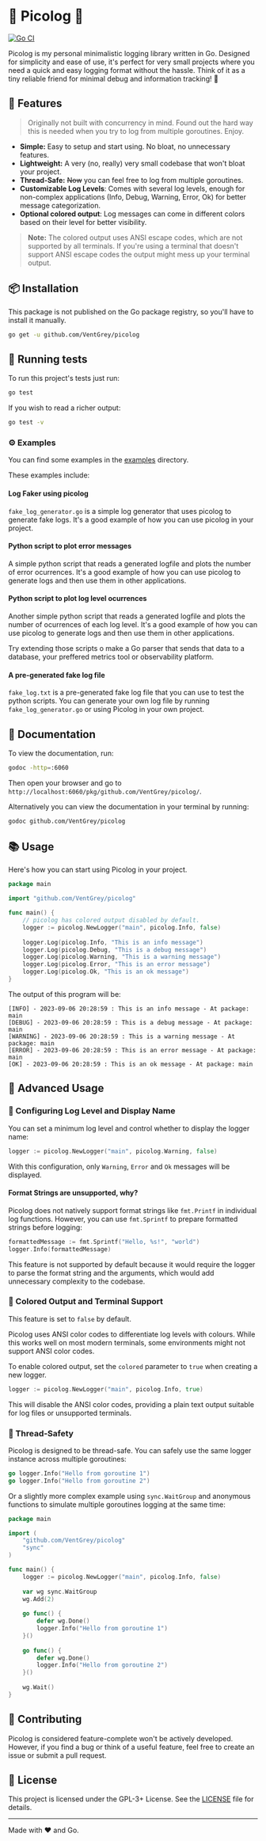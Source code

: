 # 🌲 Picolog 🌲

[![Go CI](https://github.com/VentGrey/picolog/actions/workflows/go.yml/badge.svg)](https://github.com/VentGrey/picolog/actions/workflows/go.yml)

Picolog is my personal minimalistic logging library written in Go. Designed for simplicity and ease of use, it's perfect for very small projects where you need a quick and easy logging format without the hassle. Think of it as a tiny reliable friend for minimal debug and information tracking! 🐞

## 🌟 Features

> Originally not built with concurrency in mind. Found out the hard way this is needed when you try to log from multiple goroutines. Enjoy.

- **Simple:** Easy to setup and start using. No bloat, no unnecessary features.
- **Lightweight:** A very (no, really) very small codebase that won't bloat your project.
- **Thread-Safe:** ~~Now~~ you can feel free to log from multiple goroutines.
- **Customizable Log Levels**: Comes with several log levels, enough for non-complex applications (Info, Debug, Warning, Error, Ok) for better message categorization.
- **Optional colored output**: Log messages can come in different colors based on their level for better visibility.

> **Note:** The colored output uses ANSI escape codes, which are not supported by all terminals. If you're using a terminal that doesn't support ANSI escape codes the output might mess up your terminal output.

## 📦 Installation

This package is not published on the Go package registry, so you'll have to install it manually.

```bash
go get -u github.com/VentGrey/picolog
```

## 🧪 Running tests

To run this project's tests just run:

```bash
go test
```

If you wish to read a richer output:

```bash
go test -v
```

### ⚙ Examples

You can find some examples in the [examples](examples) directory.

These examples include:

#### Log Faker using picolog

`fake_log_generator.go` is a simple log generator that uses picolog to generate fake logs. It's a good example of how you can use picolog in your project.

#### Python script to plot error messages

A simple python script that reads a generated logfile and plots the number of error ocurrences. It's a good example of how you can use picolog to generate logs and then use them in other applications.

#### Python script to plot log level ocurrences

Another simple python script that reads a generated logfile and plots the number of ocurrences of each log level. It's a good example of how you can use picolog to generate logs and then use them in other applications.

Try extending those scripts o make a Go parser that sends that data to a database, your preffered metrics tool or observability platform.

#### A pre-generated fake log file

`fake_log.txt` is a pre-generated fake log file that you can use to test the python scripts.
You can generate your own log file by running `fake_log_generator.go` or using Picolog in your own project.

## 📝 Documentation

To view the documentation, run:

```bash
godoc -http=:6060
```

Then open your browser and go to `http://localhost:6060/pkg/github.com/VentGrey/picolog/`.

Alternatively you can view the documentation in your terminal by running:

```bash
godoc github.com/VentGrey/picolog
```

## 📚 Usage

Here's how you can start using Picolog in your project.

```go
package main

import "github.com/VentGrey/picolog"

func main() {
    // picolog has colored output disabled by default.
    logger := picolog.NewLogger("main", picolog.Info, false)
    
    logger.Log(picolog.Info, "This is an info message")
    logger.Log(picolog.Debug, "This is a debug message")
    logger.Log(picolog.Warning, "This is a warning message")
    logger.Log(picolog.Error, "This is an error message")
    logger.Log(picolog.Ok, "This is an ok message")
}
```

The output of this program will be:

```
[INFO] - 2023-09-06 20:28:59 : This is an info message - At package: main
[DEBUG] - 2023-09-06 20:28:59 : This is a debug message - At package: main
[WARNING] - 2023-09-06 20:28:59 : This is a warning message - At package: main
[ERROR] - 2023-09-06 20:28:59 : This is an error message - At package: main
[OK] - 2023-09-06 20:28:59 : This is an ok message - At package: main
```

## 🚀 Advanced Usage
### 📝 Configuring Log Level and Display Name

You can set a minimum log level and control whether to display the logger name:

```go
logger := picolog.NewLogger("main", picolog.Warning, false)
```

With this configuration, only `Warning`, `Error` and `Ok` messages will be displayed.

#### Format Strings are unsupported, why?

Picolog does not natively support format strings like `fmt.Printf` in individual log functions. However, you can use `fmt.Sprintf` to prepare formatted strings before logging:

```go
formattedMessage := fmt.Sprintf("Hello, %s!", "world")
logger.Info(formattedMessage)
```

This feature is not supported by default because it would require the logger to parse the format string and the arguments, which would add unnecessary complexity to the codebase.

### 🎨 Colored Output and Terminal Support

This feature is set to `false` by default.

Picolog uses ANSI color codes to differentiate log levels with colours. While this works well on most modern terminals, some environments might not support ANSI color codes.

To enable colored output, set the `colored` parameter to `true` when creating a new logger.

```go
logger := picolog.NewLogger("main", picolog.Info, true)
```

This will disable the ANSI color codes, providing a plain text output suitable for log files or unsupported terminals.

### 🧵 Thread-Safety

Picolog is designed to be thread-safe. You can safely use the same logger instance across multiple goroutines:

``` go
go logger.Info("Hello from goroutine 1")
go logger.Info("Hello from goroutine 2")
```

Or a slightly more complex example using `sync.WaitGroup` and anonymous functions to simulate multiple goroutines logging at the same time:

```go
package main

import (
    "github.com/VentGrey/picolog"
    "sync"
)

func main() {
    logger := picolog.NewLogger("main", picolog.Info, false)
    
    var wg sync.WaitGroup
    wg.Add(2)
    
    go func() {
        defer wg.Done()
        logger.Info("Hello from goroutine 1")
    }()
    
    go func() {
        defer wg.Done()
        logger.Info("Hello from goroutine 2")
    }()
    
    wg.Wait()
}
```

## 🤝 Contributing

Picolog is considered feature-complete won't be actively developed. However, if you find a bug or think of a useful feature, feel free to create an issue or submit a pull request.

## 📝 License

This project is licensed under the GPL-3+ License. See the [LICENSE](LICENSE) file for details.

---

Made with ❤️ and Go.
